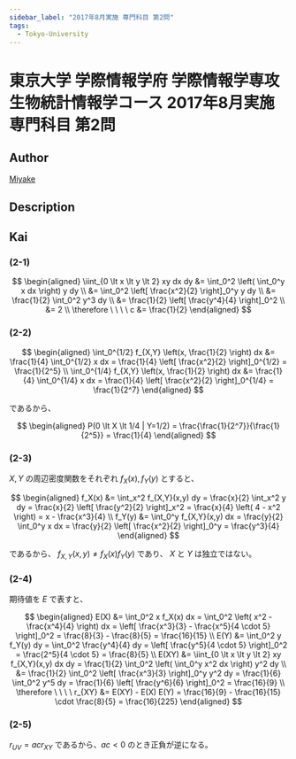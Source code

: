 ```yaml
---
sidebar_label: "2017年8月実施 専門科目 第2問"
tags:
  - Tokyo-University
---
```

# 東京大学 学際情報学府 学際情報学専攻 生物統計情報学コース 2017年8月実施 専門科目 第2問

## **Author**
[Miyake](https://miyake.github.io/exams/index.html)

## **Description**

## **Kai**
### (2-1)

$$
\begin{aligned}
\iint_{0 \lt x \lt y \lt 2} xy dx dy
&= \int_0^2 \left( \int_0^y x dx \right) y dy
\\
&= \int_0^2 \left[ \frac{x^2}{2} \right]_0^y y dy
\\
&= \frac{1}{2} \int_0^2 y^3 dy
\\
&= \frac{1}{2} \left[ \frac{y^4}{4} \right]_0^2
\\
&= 2
\\
\therefore \ \ \ \ 
c &= \frac{1}{2}
\end{aligned}
$$

### (2-2)

$$
\begin{aligned}
\int_0^{1/2} f_{X,Y} \left(x, \frac{1}{2} \right) dx
&= \frac{1}{4} \int_0^{1/2} x dx
= \frac{1}{4} \left[ \frac{x^2}{2} \right]_0^{1/2}
= \frac{1}{2^5}
\\
\int_0^{1/4} f_{X,Y} \left(x, \frac{1}{2} \right) dx
&= \frac{1}{4} \int_0^{1/4} x dx
= \frac{1}{4} \left[ \frac{x^2}{2} \right]_0^{1/4}
= \frac{1}{2^7}
\end{aligned}
$$

であるから、

$$
\begin{aligned}
P(0 \lt X \lt 1/4 | Y=1/2)
= \frac{\frac{1}{2^7}}{\frac{1}{2^5}}
= \frac{1}{4}
\end{aligned}
$$

### (2-3)
$X,Y$ の周辺密度関数をそれぞれ $f_X(x), f_Y(y)$ とすると、

$$
\begin{aligned}
f_X(x)
&= \int_x^2 f_{X,Y}(x,y) dy
= \frac{x}{2} \int_x^2 y dy
= \frac{x}{2} \left[ \frac{y^2}{2} \right]_x^2
= \frac{x}{4} \left( 4 - x^2 \right)
= x - \frac{x^3}{4}
\\
f_Y(y)
&= \int_0^y f_{X,Y}(x,y) dx
= \frac{y}{2} \int_0^y x dx
= \frac{y}{2} \left[ \frac{x^2}{2} \right]_0^y
= \frac{y^3}{4}
\end{aligned}
$$

であるから、
$f_{X,Y}(x,y) \neq f_X(x) f_Y(y)$
であり、
$X$ と $Y$ は独立ではない。

### (2-4)
期待値を $E$ で表すと、

$$
\begin{aligned}
E(X)
&= \int_0^2 x f_X(x) dx
= \int_0^2 \left( x^2 - \frac{x^4}{4} \right) dx
= \left[ \frac{x^3}{3} - \frac{x^5}{4 \cdot 5} \right]_0^2 
= \frac{8}{3} - \frac{8}{5}
= \frac{16}{15}
\\
E(Y)
&= \int_0^2 y f_Y(y) dy
= \int_0^2 \frac{y^4}{4} dy
= \left[ \frac{y^5}{4 \cdot 5} \right]_0^2 
= \frac{2^5}{4 \cdot 5}
= \frac{8}{5}
\\
E(XY)
&= \iint_{0 \lt x \lt y \lt 2} xy f_{X,Y}(x,y) dx dy
= \frac{1}{2} \int_0^2 \left( \int_0^y x^2 dx \right) y^2 dy
\\
&= \frac{1}{2} \int_0^2 \left[ \frac{x^3}{3} \right]_0^y y^2 dy
= \frac{1}{6} \int_0^2 y^5 dy
= \frac{1}{6} \left[ \frac{y^6}{6} \right]_0^2
= \frac{16}{9}
\\
\therefore \ \ \ \ 
r_{XY}
&= E(XY) - E(X) E(Y)
= \frac{16}{9} - \frac{16}{15} \cdot \frac{8}{5}
= \frac{16}{225}
\end{aligned}
$$

### (2-5)
$r_{UV} = ac r_{XY}$ であるから、$ac \lt 0$ のとき正負が逆になる。
